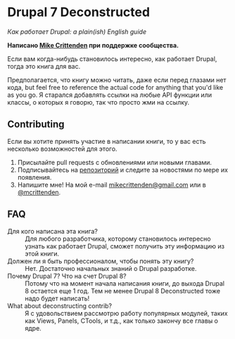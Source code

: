 # Drupal 7 Deconstructed

*Как работает Drupal: a plain(ish) English guide*

**Написано [Mike Crittenden](http://mikecr.it) при поддержке сообщества.**

Если вам когда-нибудь становилось интересно, как работает Drupal, тогда это книга для вас.

Предполагается, что книгу можно читать, даже если перед глазами нет кода, but feel free to reference the actual code for anything that you'd like as you go. Я старался добавлять ссылки на любые API функции или классы, о которых я говорю, так что просто жми на ссылку.

## Contributing

Если вы хотите принять участие в написании книги, то у вас есть несколько возможностей для этого.

1. Присылайте pull requests с обновлениями или новыми главами.
2. Подписывайтесь на [репозиторий](https://github.com/mikecrittenden/drupal-7-deconstructed) и следите за новостями по мере их появления.
3. Напишите мне! На мой e-mail [mikecrittenden@gmail.com](mailto:mikecrittenden@gmail.com) или в  [@mcrittenden](http://twitter.com/mcrittenden).

## FAQ

<dl>
  <dt>Для кого написана эта книга?</dt>
  <dd>Для любого разработчика, которому становилось интересно узнать как работает Drupal, сможет получить эту информацию из этой книги.</dd>

  <dt>Должен ли я быть профессионалом, чтобы понять эту книгу?</dt>
  <dd>Нет. Достаточно начальных знаний о Drupal разработке.</dd>

  <dt>Почему Drupal 7? Что на счет Drupal 8?</dt>
  <dd>Потому что на момент начала написания книги, до выхода Drupal 8 остается еще 1 год. Тем не менее Drupal 8 Deconstructed тоже надо будет написать!</dd>

  <dt>What about deconstructing contrib?</dt>
  <dd>Я с удовольствием рассмотрю работу популярных модулей, таких как Views, Panels, CTools, и т.д., как только закончу все главы о ядре.</dd>
</dl>
